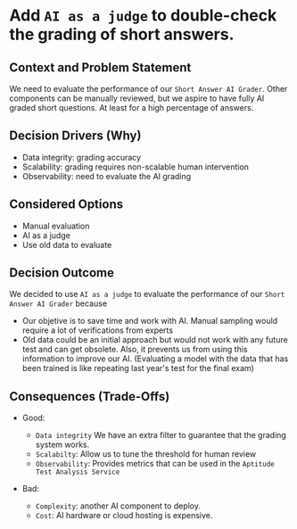 # Add `AI as a judge` to double-check the grading of short answers.

## Context and Problem Statement

We need to evaluate the performance of our `Short Answer AI Grader`. Other components can be manually reviewed, but we 
aspire to have fully AI graded short questions.
At least for a high percentage of answers.

## Decision Drivers (Why)

* Data integrity: grading accuracy
* Scalability: grading requires non-scalable human intervention
* Observability: need to evaluate the AI grading

## Considered Options

* Manual evaluation
* AI as a judge
* Use old data to evaluate

## Decision Outcome

We decided to use `AI as a judge` to evaluate the performance of our `Short Answer AI Grader` because

* Our objetive is to save time and work with AI. Manual sampling would require a lot of verifications from experts
* Old data could be an initial approach but would not work with any future test and can get obsolete. Also, it prevents
us from using this information to improve our AI.
  (Evaluating a model with the data that has been trained is like repeating last year's test for the final exam)
  

## Consequences (Trade-Offs)

* Good:
    * `Data integrity` We have an extra filter to guarantee that the grading system works. 
    * `Scalabilty`: Allow us to tune the threshold for human review
    * `Observability`: Provides metrics that can be used in the `Aptitude Test Analysis Service`

* Bad:
    * `Complexity`: another AI component to deploy.
    * `Cost`: AI hardware or cloud hosting is expensive.